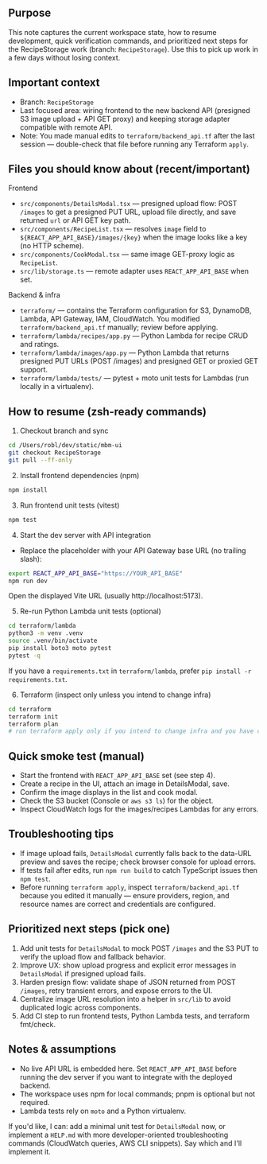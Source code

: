 Purpose
-------
This note captures the current workspace state, how to resume development, quick verification commands, and prioritized next steps for the RecipeStorage work (branch: `RecipeStorage`). Use this to pick up work in a few days without losing context.

Important context
-----------------
- Branch: `RecipeStorage`
- Last focused area: wiring frontend to the new backend API (presigned S3 image upload + API GET proxy) and keeping storage adapter compatible with remote API.
- Note: You made manual edits to `terraform/backend_api.tf` after the last session — double-check that file before running any Terraform `apply`.

Files you should know about (recent/important)
-----------------------------------------------
Frontend
- `src/components/DetailsModal.tsx` — presigned upload flow: POST `/images` to get a presigned PUT URL, upload file directly, and save returned `url` or API GET key path.
- `src/components/RecipeList.tsx` — resolves `image` field to `${REACT_APP_API_BASE}/images/{key}` when the image looks like a key (no HTTP scheme).
- `src/components/CookModal.tsx` — same image GET-proxy logic as `RecipeList`.
- `src/lib/storage.ts` — remote adapter uses `REACT_APP_API_BASE` when set.

Backend & infra
- `terraform/` — contains the Terraform configuration for S3, DynamoDB, Lambda, API Gateway, IAM, CloudWatch. You modified `terraform/backend_api.tf` manually; review before applying.
- `terraform/lambda/recipes/app.py` — Python Lambda for recipe CRUD and ratings.
- `terraform/lambda/images/app.py` — Python Lambda that returns presigned PUT URLs (POST /images) and presigned GET or proxied GET support.
- `terraform/lambda/tests/` — pytest + moto unit tests for Lambdas (run locally in a virtualenv).

How to resume (zsh-ready commands)
----------------------------------
1) Checkout branch and sync

```bash
cd /Users/robl/dev/static/mbm-ui
git checkout RecipeStorage
git pull --ff-only
```

2) Install frontend dependencies (npm)

```bash
npm install
```

3) Run frontend unit tests (vitest)

```bash
npm test
```

4) Start the dev server with API integration
- Replace the placeholder with your API Gateway base URL (no trailing slash):

```bash
export REACT_APP_API_BASE="https://YOUR_API_BASE"
npm run dev
```

Open the displayed Vite URL (usually http://localhost:5173).

5) Re-run Python Lambda unit tests (optional)

```bash
cd terraform/lambda
python3 -m venv .venv
source .venv/bin/activate
pip install boto3 moto pytest
pytest -q
```

If you have a `requirements.txt` in `terraform/lambda`, prefer `pip install -r requirements.txt`.

6) Terraform (inspect only unless you intend to change infra)

```bash
cd terraform
terraform init
terraform plan
# run terraform apply only if you intend to change infra and you have confirmed the manual edits to backend_api.tf
```

Quick smoke test (manual)
-------------------------
- Start the frontend with `REACT_APP_API_BASE` set (see step 4).
- Create a recipe in the UI, attach an image in DetailsModal, save.
- Confirm the image displays in the list and cook modal.
- Check the S3 bucket (Console or `aws s3 ls`) for the object.
- Inspect CloudWatch logs for the images/recipes Lambdas for any errors.

Troubleshooting tips
--------------------
- If image upload fails, `DetailsModal` currently falls back to the data-URL preview and saves the recipe; check browser console for upload errors.
- If tests fail after edits, run `npm run build` to catch TypeScript issues then `npm test`.
- Before running `terraform apply`, inspect `terraform/backend_api.tf` because you edited it manually — ensure providers, region, and resource names are correct and credentials are configured.

Prioritized next steps (pick one)
---------------------------------
1) Add unit tests for `DetailsModal` to mock POST `/images` and the S3 PUT to verify the upload flow and fallback behavior.
2) Improve UX: show upload progress and explicit error messages in `DetailsModal` if presigned upload fails.
3) Harden presign flow: validate shape of JSON returned from POST `/images`, retry transient errors, and expose errors to the UI.
4) Centralize image URL resolution into a helper in `src/lib` to avoid duplicated logic across components.
5) Add CI step to run frontend tests, Python Lambda tests, and terraform fmt/check.

Notes & assumptions
-------------------
- No live API URL is embedded here. Set `REACT_APP_API_BASE` before running the dev server if you want to integrate with the deployed backend.
- The workspace uses npm for local commands; pnpm is optional but not required.
- Lambda tests rely on `moto` and a Python virtualenv.

If you'd like, I can: add a minimal unit test for `DetailsModal` now, or implement a `HELP.md` with more developer-oriented troubleshooting commands (CloudWatch queries, AWS CLI snippets). Say which and I'll implement it.
